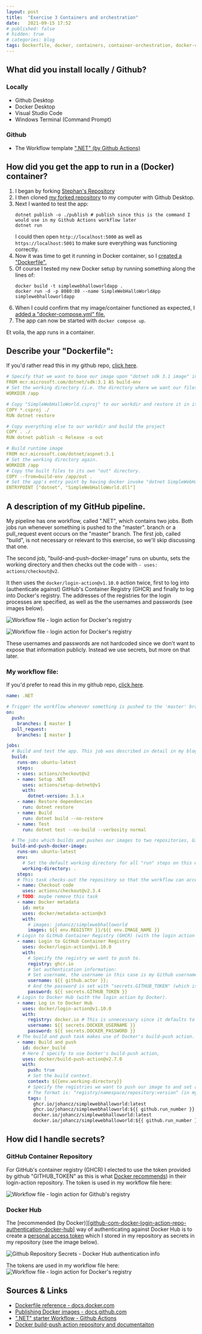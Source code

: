 ```yaml
---
layout: post
title:  "Exercise 3 Containers and orchestration"
date:   2021-09-15 17:52
# published: false
# hidden: true
# categories: blog
tags: Dockerfile, docker, containers, container-orchestration, docker-compose, 
---
```



<!-- <p style="color: red; font-size: 5em;">Work in progress</p> -->


## What did you install locally / Github?

### Locally
- Github Desktop
- Docker Desktop
- Visual Studio Code
- Windows Terminal (Command Prompt)

### Github
- The Workflow template [".NET" (by Github Actions)][github-com-actions-starter-workflows-dotnet]


## How did you get the app to run in a (Docker) container?
1. I began by forking [Stephan's Repository][github-com-apprepo-original]
1. I then cloned [my forked repository][github-com-apprepo-myfork] to my computer with Github Desktop.
1. Next I wanted to test the app:
    ```shell
    dotnet publish -o ./publish # publish since this is the command I would use in my Github Actions workflow later
    dotnet run
    ```
    I could then open `http://localhost:5000` as well as `https://localhost:5001` to make sure everything was functioning correctly.
1. Now it was time to get it running in Docker container, so I [created a "Dockerfile".][github-com-apprepo-commit-dockerfile]
1. Of course I tested my new Docker setup by running something along the lines of:
    ```shell
    docker build -t simplewebhalloworldapp .
    docker run -d -p 8080:80 --name SimpleWebHalloWorldApp simplewebhalloworldapp
    ```
1. When I could confirm that my image/container functioned as expected, I [added a "docker-compose.yml" file.][github-com-apprepo-commit-dockercomposefile]
1. The app can now be started with `docker compose up`.

Et voila, the app runs in a container.


## Describe your "Dockerfile":

If you'd rather read this in my github repo, [click here][github-com-apprepo-myfork-Dockerfile].

```yaml
# Specify that we want to base our image upon "dotnet sdk 3.1 image" in microsoft's container registry (MCR), and fetch it.
FROM mcr.microsoft.com/dotnet/sdk:3.1 AS build-env
# Set the working directory (i.e. the directory where we want our files and the directory in which commands (such as COPY, RUN and ENTRYPOINT) should be executed in)
WORKDIR /app

# Copy "SimpleWebHalloWorld.csproj" to our workdir and restore it in its own container layer.
COPY *.csproj ./
RUN dotnet restore

# Copy everything else to our workdir and build the project
COPY . ./
RUN dotnet publish -c Release -o out

# Build runtime image
FROM mcr.microsoft.com/dotnet/aspnet:3.1
# Set the working directory again.
WORKDIR /app
# Copy the built files to its own "out" directory.
COPY --from=build-env /app/out .
# Set the app's entry point by having docker invoke "dotnet SimpleWebHalloWorld.dll" in the command line.
ENTRYPOINT ["dotnet", "SimpleWebHalloWorld.dll"]
```


## A description of my GitHub pipeline.

My pipeline has one workflow, called ".NET", which contains two jobs. Both jobs run whenever something is pushed to the "master". branch or a pull_request event occurs on the "master" branch. The first job, called "build", is not necessary or relevant to this exercise, so we'll skip discussing that one.

The second job, "build-and-push-docker-image" runs on ubuntu, sets the working directory and then checks out the code with `- uses: actions/checkout@v2`.

It then uses the `docker/login-action@v1.10.0` action twice, first to log into (authenticate against) GitHub's Container Registry (GHCR) and finally to log into Docker's registry.
The addresses of the registries for the login processes are specified, as well as the the usernames and passwords (see images below).

![Workflow file - login action for Docker's registry](/Molnapplikationer-Blogg/data/images/exercise-3-containers-and-orchestration/github-repo-actions-workflow-login-action-github.png)


![Workflow file - login action for Docker's registry](/Molnapplikationer-Blogg/data/images/exercise-3-containers-and-orchestration/github-repo-actions-workflow-login-action-docker.png)

These usernames and passwords are not hardcoded since we don't want to expose that information publicly. Instead we use secrets, but more on that later.


### My workflow file:
If you'd prefer to read this in my github repo, [click here][github-com-apprepo-myfork-workflow-pipeline-file].

```yaml
name: .NET

# Trigger the workflow whenever something is pushed to the 'master' branch or a "pull_request" event occurs (for more on what a "pull_request" event is and its activity types see here: https://docs.github.com/en/actions/reference/events-that-trigger-workflows#pull_request)
on:
  push:
    branches: [ master ]
  pull_request:
    branches: [ master ]

jobs:
  # Build and test the app. This job was described in detail in my blog post for the 2nd exercise of this course, see here: https://johancz.github.io/Molnapplikationer-Blogg/2021/09/09/exercise-2-Continuous-Integration#my-github-actions-workflow-yaml-file
  build:
    runs-on: ubuntu-latest
    steps:
    - uses: actions/checkout@v2
    - name: Setup .NET
      uses: actions/setup-dotnet@v1
      with:
        dotnet-version: 3.1.x
    - name: Restore dependencies
      run: dotnet restore
    - name: Build
      run: dotnet build --no-restore
    - name: Test
      run: dotnet test --no-build --verbosity normal

  # The jobs which builds and pushes our images to two repositories, Github's container repository (GHCR) and Docker Hub.
  build-and-push-docker-image:
    runs-on: ubuntu-latest
    env:
      # Set the default working directory for all "run" steps on this workflow.
      working-directory: .
    steps:
    # This task checks-out the repository so that the workflow can access it. 
    - name: Checkout code
      uses: actions/checkout@v2.3.4
    # TODO: maybe remove this task
    - name: Docker metadata
      id: meta
      uses: docker/metadata-action@v3
      with:
        # images: johancz/simplewebhalloworld
        images: ${{ env.REGISTRY }}/${{ env.IMAGE_NAME }}
    # Login to GitHub Container Registry (GHCR) (with the login action by Docker).
    - name: Login to GitHub Container Registry
      uses: docker/login-action@v1.10.0
      with:
        # Specify the registry we want to push to.
        registry: ghcr.io
        # Set authentication information:
        # Set username, the username in this case is my Github username (specified with "github.actor").
        username: ${{ github.actor }};
        # And the password is set with "secrets.GITHUB_TOKEN" (which is a token automatically provided by Github which can be used on this (and only this repository).
        password: ${{ secrets.GITHUB_TOKEN }}
    # Login to Docker Hub (with the login action by Docker).
    - name: Log in to Docker Hub
      uses: docker/login-action@v1.10.0
      with:
        registry: docker.io # This is unnecessary since it defaults to Docker's registry unless specified.
        username: ${{ secrets.DOCKER_USERNAME }}
        password: ${{ secrets.DOCKER_PASSWORD }}
    # The build and push task makes use of Docker's build-push action. This task builds an image and pushes it to GHCR.
    - name: Build and push
      id: docker_build
      # Here I specify to use Docker's build-push action, 
      uses: docker/build-push-action@v2.7.0
      with:
        push: true
        # Set the build context.
        context: ${{env.working-directory}}
        # Specify the registries we want to push our image to and set a "version tag" (e.g. "latest" or "9").
        # The format is: "registry/namespace/repository:version" (in my case the namespace on both registries is my username "johancz")
        tags: |
          ghcr.io/johancz/simplewebhalloworld:latest
          ghcr.io/johancz/simplewebhalloworld:${{ github.run_number }}
          docker.io/johancz/simplewebhalloworld:latest
          docker.io/johancz/simplewebhalloworld:${{ github.run_number }}
```


## How did I handle secrets?

### GitHub Container Repository
For GitHub's container registry (GHCR) I elected to use the token provided by github "GITHUB_TOKEN" as this is what [Docker recommends][github-com-docker-login-action-repo-authentication-ghcr]) in their login-action repository. The token is used in my workflow file here:

![Workflow file - login action for Github's registry](/Molnapplikationer-Blogg/data/images/exercise-3-containers-and-orchestration/github-repo-actions-workflow-login-action-github.png)

### Docker Hub
The [recommended (by Docker)][[github-com-docker-login-action-repo-authentication-docker-hub]] way of authenticating against Docker Hub is to create a [personal access token][docs-docker-com-managing-access-tokens] which I stored in my repository as secrets in my repository (see the image below).

![Github Repository Secrets - Docker Hub authentication info](/Molnapplikationer-Blogg/data/images/exercise-3-containers-and-orchestration/github-repo-secrets-for-docker-hub.png)

The tokens are used in my workflow file here:
![Workflow file - login action for Docker's registry](/Molnapplikationer-Blogg/data/images/exercise-3-containers-and-orchestration/github-repo-actions-workflow-login-action-docker.png)


<!-- ## Docker CLI authentication against repositories -->



<!-- ## How do pushes with `docker/build-push-action@v2` end up in the correct repository? -->



## Sources & Links
- [Dockerfile reference - docs.docker.com][docs-docker-com-dockerfile-reference]
- [Publishing Docker images - docs.github.com][docs-github-com-publish-docker-images]
- [".NET" starter Workflow - Github Actions][github-com-actions-starter-workflows-dotnet]
- [Docker build-push action repository and documentaiton][github-com-buildpush-action]


[docs-docker-com-dockerfile-reference]: https://docs.docker.com/engine/reference/builder/
[docs-docker-com-managing-access-tokens]: https://docs.docker.com/docker-hub/access-tokens/
[docs-github-com-publish-docker-images]: https://docs.github.com/en/actions/guides/publishing-docker-images
[docs-github-com-actions-trigger-events-pull-request]: https://docs.github.com/en/actions/reference/events-that-trigger-workflows#pull_request
[github-com-buildpush-action]: https://github.com/docker/build-push-action
[github-com-actions-starter-workflows-dotnet]: https://github.com/actions/starter-workflows/blob/028df69d88fa6b986e3ec1f52b4ae52300e87c5a/ci/dotnet.yml
[github-com-apprepo-original]: https://github.com/skjohansen/SimpleWebHalloWorld
[github-com-apprepo-myfork]: https://github.com/johancz/SimpleWebHalloWorld
[github-com-apprepo-myfork-Dockerfile]: https://github.com/johancz/SimpleWebHalloWorld/blob/master/Dockerfile
[github-com-apprepo-myfork-workflow-pipeline-file]: https://github.com/johancz/SimpleWebHalloWorld/blob/master/.github/workflows/ci-pipeline.yml
[github-com-apprepo-commit-dockerfile]: https://github.com/johancz/SimpleWebHalloWorld/commit/f648502cec84ead0a9855640e064be5f83764f6b
[github-com-apprepo-commit-dockercomposefile]: https://github.com/johancz/SimpleWebHalloWorld/commit/ce9ff9935ab082203036151d61f8e387573d6ad7#diff-e45e45baeda1c1e73482975a664062aa56f20c03dd9d64a827aba57775bed0d3
[github-com-docker-login-action-repo-authentication-docker-hub]: https://github.com/docker/login-action#docker-hub
[github-com-docker-login-action-repo-authentication-ghcr]: https://github.com/docker/login-action#github-container-registry

